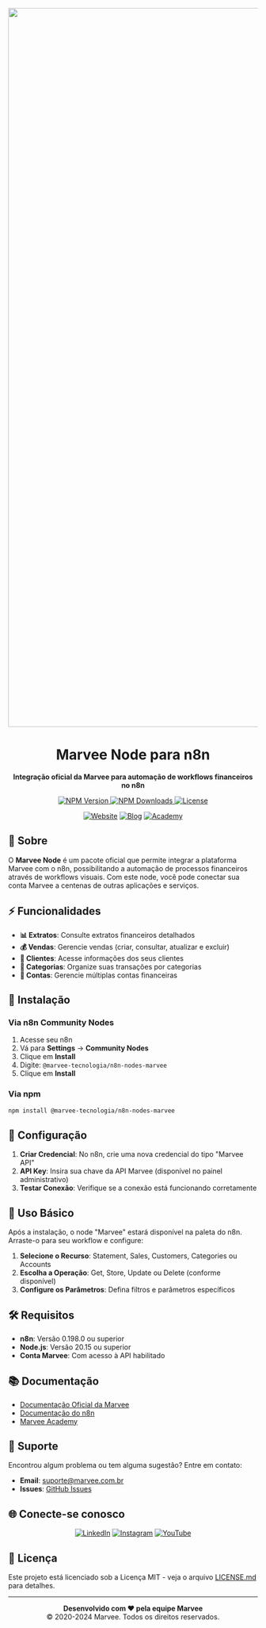 <p align="center">
  <img src="https://scontent.fbnu9-1.fna.fbcdn.net/v/t39.30808-6/472742313_1151706076503081_5803420543167063988_n.jpg?_nc_cat=100&ccb=1-7&_nc_sid=cc71e4&_nc_ohc=ug21G0ah_yoQ7kNvwH9oDKO&_nc_oc=AdmA4oA7RpzNpiMs-128PtuLbRUnA0IVq9ACN4oEFnZ8DNvYIayoSMY3FrFNHlQL9SnT_YKJ1JdSQdUDlZI935sX&_nc_zt=23&_nc_ht=scontent.fbnu9-1.fna&_nc_gid=5lR9jiaPVBjz3npqTUALGQ&oh=00_AfM3hfCIBd0WEqzHNVVy-erckmw-Tjaa_j9kXKJdZNLsAw&oe=6858944F" alt="Marvee Logo" width="1450">
</p>

<h1 align="center">Marvee Node para n8n</h1>

<p align="center">
  <strong>Integração oficial da Marvee para automação de workflows financeiros no n8n</strong>
</p>

<p align="center">
  <a href="https://www.npmjs.com/package/@marvee-tecnologia/n8n-nodes-marvee" target="_blank">
    <img src="https://img.shields.io/npm/v/@marvee-tecnologia/n8n-nodes-marvee?style=for-the-badge&color=48c4c4" alt="NPM Version">
  </a>
  <a href="https://www.npmjs.com/package/@marvee-tecnologia/n8n-nodes-marvee" target="_blank">
    <img src="https://img.shields.io/npm/dt/@marvee-tecnologia/n8n-nodes-marvee?style=for-the-badge&color=48c4c4" alt="NPM Downloads">
  </a>
  <a href="https://github.com/Marvee-tecnologia/n8n-marvee-node/blob/main/LICENSE.md" target="_blank">
    <img src="https://img.shields.io/badge/license-MIT-48c4c4?style=for-the-badge" alt="License">
  </a>
</p>

<p align="center">
  <a href="https://marvee.com.br" target="_blank"><img src="https://img.shields.io/badge/Website-Oficial-48c4c4?style=for-the-badge" alt="Website"></a>
  <a href="https://marvee.com.br/blog" target="_blank"><img src="https://img.shields.io/badge/Blog-Marvee-48c4c4?style=for-the-badge" alt="Blog"></a>
  <a href="https://academy.marvee.com.br" target="_blank"><img src="https://img.shields.io/badge/Marvee-Academy-48c4c4?style=for-the-badge" alt="Academy"></a>
</p>

## 📖 Sobre

O **Marvee Node** é um pacote oficial que permite integrar a plataforma Marvee com o n8n, possibilitando a automação de processos financeiros através de workflows visuais. Com este node, você pode conectar sua conta Marvee a centenas de outras aplicações e serviços.

## ⚡ Funcionalidades

- **📊 Extratos**: Consulte extratos financeiros detalhados
- **💰 Vendas**: Gerencie vendas (criar, consultar, atualizar e excluir)
- **👥 Clientes**: Acesse informações dos seus clientes
- **📝 Categorias**: Organize suas transações por categorias
- **🏦 Contas**: Gerencie múltiplas contas financeiras

## 🚀 Instalação

### Via n8n Community Nodes

1. Acesse seu n8n
2. Vá para **Settings** → **Community Nodes**
3. Clique em **Install**
4. Digite: `@marvee-tecnologia/n8n-nodes-marvee`
5. Clique em **Install**

### Via npm

```bash
npm install @marvee-tecnologia/n8n-nodes-marvee
```

## 🔧 Configuração

1. **Criar Credencial**: No n8n, crie uma nova credencial do tipo "Marvee API"
2. **API Key**: Insira sua chave da API Marvee (disponível no painel administrativo)
3. **Testar Conexão**: Verifique se a conexão está funcionando corretamente

## 📝 Uso Básico

Após a instalação, o node "Marvee" estará disponível na paleta do n8n. Arraste-o para seu workflow e configure:

1. **Selecione o Recurso**: Statement, Sales, Customers, Categories ou Accounts
2. **Escolha a Operação**: Get, Store, Update ou Delete (conforme disponível)
3. **Configure os Parâmetros**: Defina filtros e parâmetros específicos

## 🛠️ Requisitos

- **n8n**: Versão 0.198.0 ou superior
- **Node.js**: Versão 20.15 ou superior
- **Conta Marvee**: Com acesso à API habilitado

## 📚 Documentação

- [Documentação Oficial da Marvee](https://marvee.com.br/docs)
- [Documentação do n8n](https://docs.n8n.io/)
- [Marvee Academy](https://academy.marvee.com.br)

## 🤝 Suporte

Encontrou algum problema ou tem alguma sugestão? Entre em contato:

- **Email**: suporte@marvee.com.br
- **Issues**: [GitHub Issues](https://github.com/Marvee-tecnologia/n8n-marvee-node/issues)

## 🌐 Conecte-se conosco

<p align="center">
  <a href="https://www.linkedin.com/company/marveeoficial/" target="_blank"><img src="https://img.shields.io/badge/LinkedIn-0077B5?style=for-the-badge&logo=linkedin&logoColor=white" alt="LinkedIn"></a>
  <a href="https://www.instagram.com/marvee.oficial/" target="_blank"><img src="https://img.shields.io/badge/Instagram-E4405F?style=for-the-badge&logo=instagram&logoColor=white" alt="Instagram"></a>
  <a href="https://www.youtube.com/@marvee.oficial" target="_blank"><img src="https://img.shields.io/badge/YouTube-FF0000?style=for-the-badge&logo=youtube&logoColor=white" alt="YouTube"></a>
</p>

## 📄 Licença

Este projeto está licenciado sob a Licença MIT - veja o arquivo [LICENSE.md](LICENSE.md) para detalhes.

---

<p align="center">
  <strong>Desenvolvido com ❤️ pela equipe Marvee</strong><br>
  © 2020-2024 Marvee. Todos os direitos reservados.
</p>
